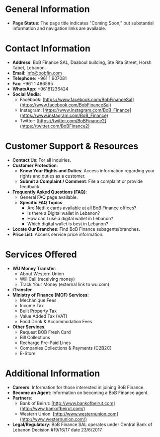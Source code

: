 # General Information

*   **Page Status**: The page title indicates "Coming Soon," but substantial information and navigation links are available.

# Contact Information

*   **Address**: BoB Finance SAL, Daaboul building, Ste Rita Street, Horsh Tabet, Lebanon.
*   **Email**: info@bobfin.com
*   **Telephone**: +961 1 907081
*   **Fax**: +961 1 486595
*   **WhatsApp**: +96181236424
*   **Social Media**:
    *   Facebook: [https://www.facebook.com/BobFinanceSal](https://www.facebook.com/BobFinanceSal)
    *   Instagram: [https://www.instagram.com/BoB_Finance](https://www.instagram.com/BoB_Finance)
    *   Twitter: [https://twitter.com/BoBFinance2](https://twitter.com/BoBFinance2)

# Customer Support & Resources

*   **Contact Us**: For all inquiries.
*   **Customer Protection**:
    *   **Know Your Rights and Duties**: Access information regarding your rights and duties as a customer.
    *   **Submit a Complaint / Comment**: File a complaint or provide feedback.
*   **Frequently Asked Questions (FAQ)**:
    *   General FAQ page available.
    *   **Specific FAQ Topics**:
        *   Are Netflix cards available at all BoB Finance offices?
        *   Is there a Digital wallet in Lebanon?
        *   How can I use a digital wallet in Lebanon?
        *   Which digital wallet is best in Lebanon?
*   **Locate Our Branches**: Find BoB Finance subagents/branches.
*   **Price List**: Access service price information.

# Services Offered

*   **WU Money Transfer**:
    *   About Western Union
    *   Will Call (receiving money)
    *   Track Your Money (external link to wu.com)
*   **iTransfer**
*   **Ministry of Finance (MOF) Services**:
    *   Mechanique Fees
    *   Income Tax
    *   Built Property Tax
    *   Value Added Tax (VAT)
    *   Food Drink & Accommodation Fees
*   **Other Services**:
    *   Request BOB Fresh Card
    *   Bill Collections
    *   Recharge Pre-Paid Lines
    *   Companies Collections & Payments (C2B2C)
    *   E-Store

# Additional Information

*   **Careers**: Information for those interested in joining BoB Finance.
*   **Become an Agent**: Information on becoming a BoB Finance agent.
*   **Partners**:
    *   Bank of Beirut: [http://www.bankofbeirut.com](http://www.bankofbeirut.com/)
    *   Western Union: [http://www.westernunion.com](http://www.westernunion.com/)
*   **Legal/Regulatory**: BoB Finance SAL operates under Central Bank of Lebanon Decision #19/16/17 date 23/6/2017.